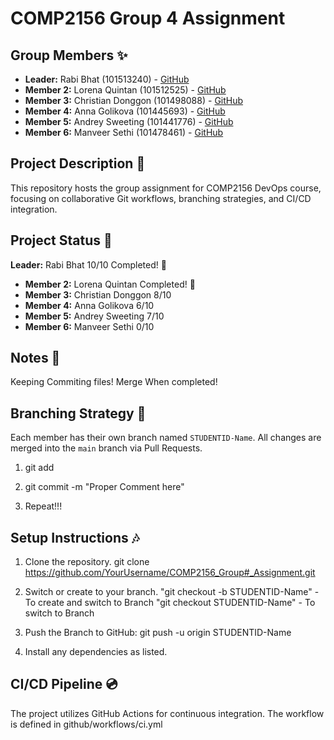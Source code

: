 # COMP2156 Group 4 Assignment 

## Group Members ✨

- **Leader:** Rabi Bhat (101513240) - [GitHub](https://github.com/itsrabinbhat)
- **Member 2:** Lorena Quintan (101512525) - [GitHub](https://github.com/lorenaquintan)
- **Member 3:** Christian Donggon (101498088) - [GitHub](https://github.com/Christian17-tech)
- **Member 4:** Anna Golikova (101445693) - [GitHub](https://github.com/Dalek0803)
- **Member 5:** Andrey Sweeting (101441776) - [GitHub](https://github.com/ZeRat22)
- **Member 6:** Manveer Sethi (101478461) - [GitHub](https://github.com/manveersingh28)


## Project Description 🐛
This repository hosts the group assignment for COMP2156 DevOps course, focusing on
collaborative Git workflows, branching strategies, and CI/CD integration.

## Project Status 🌿
**Leader:** Rabi Bhat 10/10 Completed! 🌟
- **Member 2:** Lorena Quintan Completed! 🌟
- **Member 3:** Christian Donggon 8/10
- **Member 4:** Anna Golikova 6/10
- **Member 5:** Andrey Sweeting 7/10
- **Member 6:** Manveer Sethi 0/10

## Notes 👾
Keeping Commiting files!
Merge When completed!

## Branching Strategy 🧠
Each member has their own branch named `STUDENTID-Name`.
All changes are merged into the `main` branch via Pull Requests.

1. git add 

2. git commit -m "Proper Comment here"

3. Repeat!!!

## Setup Instructions 🎶

1. Clone the repository.
git clone https://github.com/YourUsername/COMP2156_Group#_Assignment.git

2. Switch or create to your branch. 
"git checkout -b STUDENTID-Name" - To create and switch to Branch
"git checkout STUDENTID-Name" - To switch to Branch

3. Push the Branch to GitHub:
git push -u origin STUDENTID-Name

4. Install any dependencies as listed.

## CI/CD Pipeline 💿
The project utilizes GitHub Actions for continuous integration.
The workflow is defined in github/workflows/ci.yml